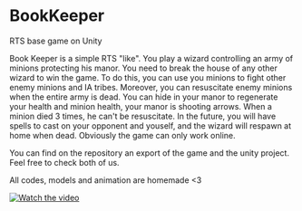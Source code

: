 # BookKeeper
RTS base game on Unity

Book Keeper is a simple RTS "like". You play a wizard controlling an army of minions protecting his manor. You need to break the house of any other wizard to win the game. To do this, you can use you minions to fight other enemy minions and IA tribes. Moreover, you can resuscitate enemy minions when the entire army is dead. You can hide in your manor to regenerate your health and minion health, your manor is shooting arrows. When a minion died 3 times, he can't be resuscitate.
In the future, you will have spells to cast on your opponent and youself, and the wizard will respawn at home when dead.
Obviously the game can only work online.

You can find on the repository an export of the game and the unity project.
Feel free to check both of us.

All codes, models and animation are homemade <3

[![Watch the video](https://img.youtube.com/vi/D4YYwKwgmJc/2.jpg)](https://youtu.be/D4YYwKwgmJc)
